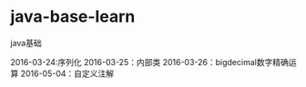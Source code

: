 # java-base-learn
java基础

2016-03-24:序列化
2016-03-25：内部类
2016-03-26：bigdecimal数字精确运算
2016-05-04：自定义注解
